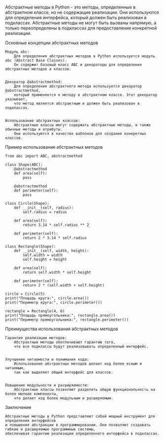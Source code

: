 
Абстрактные методы в Python - это методы, определенные в абстрактном классе, но не содержащие реализации.
Они используются для определения интерфейса, который должен быть реализован в подклассах.
Абстрактные методы не могут быть вызваны напрямую, а только переопределены
в подклассах для предоставления конкретной реализации.


Основные концепции абстрактных методов

    Модуль abc:
        Для определения абстрактных методов в Python используется модуль abc (Abstract Base Classes).
        Он содержит базовый класс ABC и декораторы для определения абстрактных методов и классов.


    Декоратор @abstractmethod:
        Для определения абстрактного метода используется декоратор @abstractmethod,
        который применяется к методу в абстрактном классе. Этот декоратор указывает,
        что метод является абстрактным и должен быть реализован в подклассах.


    Использование абстрактных классов:
        Абстрактные классы могут содержать абстрактные методы, а также обычные методы и атрибуты.
        Они используются в качестве шаблонов для создания конкретных классов.



Пример использования абстрактных методов

    from abc import ABC, abstractmethod

    class Shape(ABC):
        @abstractmethod
        def area(self):
            pass

        @abstractmethod
        def perimeter(self):
            pass

    class Circle(Shape):
        def __init__(self, radius):
            self.radius = radius

        def area(self):
            return 3.14 * self.radius ** 2

        def perimeter(self):
            return 2 * 3.14 * self.radius

    class Rectangle(Shape):
        def __init__(self, width, height):
            self.width = width
            self.height = height

        def area(self):
            return self.width * self.height

        def perimeter(self):
            return 2 * (self.width + self.height)

    circle = Circle(5)
    print("Площадь круга:", circle.area())
    print("Периметр круга:", circle.perimeter())

    rectangle = Rectangle(4, 6)
    print("Площадь прямоугольника:", rectangle.area())
    print("Периметр прямоугольника:", rectangle.perimeter())



Преимущества использования абстрактных методов

    Гарантия реализации методов:
        Абстрактные методы обеспечивают гарантию того,
        что все подклассы будут реализовывать определенный интерфейс.


    Улучшение читаемости и понимания кода:
        Использование абстрактных методов делает код более ясным и читаемым,
        так как выделяет общий интерфейс для классов.


    Повышение модульности и расширяемости:
        Абстрактные классы позволяют разделить общую функциональность на более мелкие компоненты,
        что делает код более модульным и расширяемым.



Заключение

    Абстрактные методы в Python представляют собой мощный инструмент для определения интерфейсов
    и повышения абстракции в программировании. Они позволяют создавать гибкие и расширяемые программные системы,
    обеспечивая гарантию реализации определенного интерфейса в подклассах.


